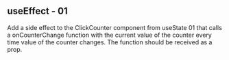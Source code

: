 ## useEffect - 01

Add a side effect to the ClickCounter component from useState 01 that calls a onCounterChange function with the current value of the counter every time value of the counter changes. The function should be received as a prop.
